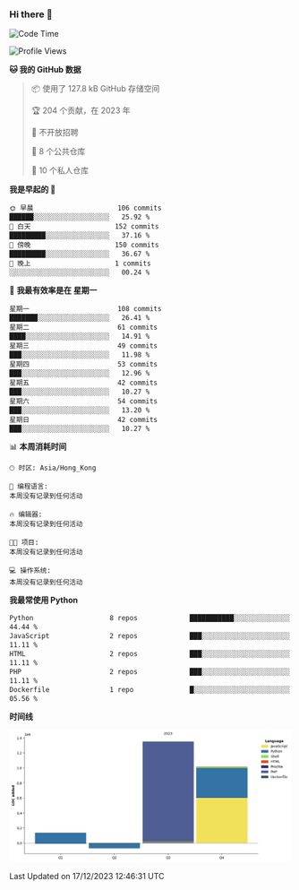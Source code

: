 ### Hi there 👋

<!--
**Mrzqd/Mrzqd** is a ✨ _special_ ✨ repository because its `README.md` (this file) appears on your GitHub profile.

Here are some ideas to get you started:

- 🔭 I’m currently working on ...
- 🌱 I’m currently learning ...
- 👯 I’m looking to collaborate on ...
- 🤔 I’m looking for help with ...
- 💬 Ask me about ...
- 📫 How to reach me: ...
- 😄 Pronouns: ...
- ⚡ Fun fact: ...
-->
<!--START_SECTION:waka-->
![Code Time](http://img.shields.io/badge/Code%20Time-144%20hrs%2059%20mins-blue)

![Profile Views](http://img.shields.io/badge/%E4%B8%AA%E4%BA%BA%E8%B5%84%E6%96%99%E8%A7%82%E7%9C%8B%E6%AC%A1%E6%95%B0-0-blue)

**🐱 我的 GitHub 数据** 

> 📦  使用了 127.8 kB GitHub 存储空间 
 > 
> 🏆 204 个贡献，在 2023 年
 > 
> 🚫 不开放招聘
 > 
> 📜 8 个公共仓库 
 > 
> 🔑 10 个私人仓库 
 > 
**我是早起的 🐤** 

```text
🌞 早晨                     106 commits         ██████░░░░░░░░░░░░░░░░░░░   25.92 % 
🌆 白天                     152 commits         █████████░░░░░░░░░░░░░░░░   37.16 % 
🌃 傍晚                     150 commits         █████████░░░░░░░░░░░░░░░░   36.67 % 
🌙 晚上                     1 commits           ░░░░░░░░░░░░░░░░░░░░░░░░░   00.24 % 
```
📅 **我最有效率是在 星期一** 

```text
星期一                      108 commits         ███████░░░░░░░░░░░░░░░░░░   26.41 % 
星期二                      61 commits          ████░░░░░░░░░░░░░░░░░░░░░   14.91 % 
星期三                      49 commits          ███░░░░░░░░░░░░░░░░░░░░░░   11.98 % 
星期四                      53 commits          ███░░░░░░░░░░░░░░░░░░░░░░   12.96 % 
星期五                      42 commits          ███░░░░░░░░░░░░░░░░░░░░░░   10.27 % 
星期六                      54 commits          ███░░░░░░░░░░░░░░░░░░░░░░   13.20 % 
星期日                      42 commits          ███░░░░░░░░░░░░░░░░░░░░░░   10.27 % 
```


📊 **本周消耗时间** 

```text
🕑︎ 时区: Asia/Hong_Kong

💬 编程语言: 
本周没有记录到任何活动

🔥 编辑器: 
本周没有记录到任何活动

🐱‍💻 项目: 
本周没有记录到任何活动

💻 操作系统: 
本周没有记录到任何活动
```

**我最常使用 Python** 

```text
Python                   8 repos             ███████████░░░░░░░░░░░░░░   44.44 % 
JavaScript               2 repos             ███░░░░░░░░░░░░░░░░░░░░░░   11.11 % 
HTML                     2 repos             ███░░░░░░░░░░░░░░░░░░░░░░   11.11 % 
PHP                      2 repos             ███░░░░░░░░░░░░░░░░░░░░░░   11.11 % 
Dockerfile               1 repo              █░░░░░░░░░░░░░░░░░░░░░░░░   05.56 % 
```



**时间线**

![Lines of Code chart](https://raw.githubusercontent.com/Mrzqd/Mrzqd/main/assets/bar_graph.png)


 Last Updated on 17/12/2023 12:46:31 UTC
<!--END_SECTION:waka-->
